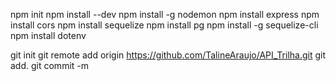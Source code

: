 npm init
npm install --dev
npm install -g nodemon
npm install express
npm install cors
npm install sequelize
npm install pg
npm install -g sequelize-cli
npm install dotenv

git init
git remote add origin https://github.com/TalineAraujo/API_Trilha.git
git add. 
git commit -m 



